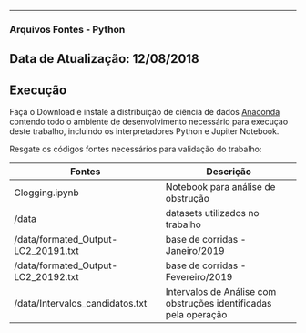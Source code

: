 --------------------------------------------------
### Arquivos Fontes - Python 
Data de Atualização: 12/08/2018
--------------------------------------------------

## Execução

Faça o Download e instale a distribuição de ciência de dados [Anaconda](https://www.anaconda.com/distribution/) contendo todo o ambiente de desenvolvimento necessário para execuçao deste trabalho, incluindo os interpretadores Python e Jupiter Notebook.

Resgate os códigos fontes necessários para validação do trabalho:

| Fontes | Descrição |
| ------ | ------ |
| Clogging.ipynb | Notebook para análise de obstrução |
| /data | datasets utilizados no trabalho  |
| /data/formated_Output-LC2_20191.txt | base de corridas - Janeiro/2019  |
| /data/formated_Output-LC2_20192.txt | base de corridas - Fevereiro/2019  |
| /data/Intervalos_candidatos.txt | Intervalos de Análise com obstruções identificadas pela operação  |
